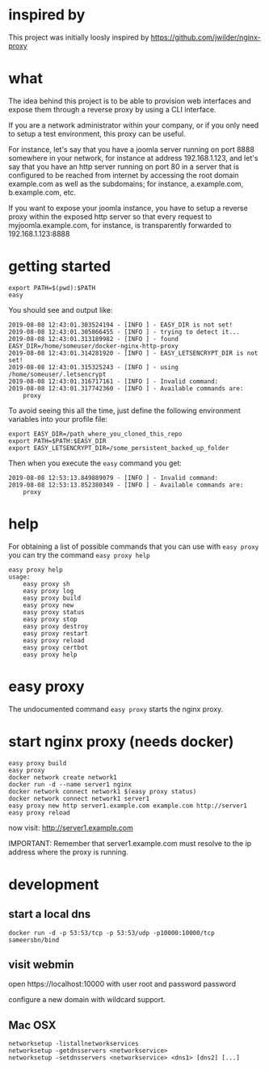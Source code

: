 # inspired by

This project was initially loosly inspired by https://github.com/jwilder/nginx-proxy 

# what

The idea behind this project is to be able to provision web interfaces and expose them through a reverse proxy by using a CLI interface.

If you are a network administrator within your company, or if you only need to setup a test environment, this proxy can be useful.

For instance, let's say that you have a joomla server running on port 8888 somewhere in your network, for instance at address 192.168.1.123, and let's say that you have an http server running on port 80 in a server that is configured to be reached from internet by accessing the root domain example.com as well as the subdomains; for instance, a.example.com, b.example.com, etc.

If you want to expose your joomla instance, you have to setup a reverse proxy within the exposed http server so that every request to myjoomla.example.com, for instance, is transparently forwarded to 192.168.1.123:8888

# getting started

    export PATH=$(pwd):$PATH
    easy

You should see and output like:

    2019-08-08 12:43:01.303524194 - [INFO ] - EASY_DIR is not set!
    2019-08-08 12:43:01.305866455 - [INFO ] - trying to detect it...
    2019-08-08 12:43:01.313189982 - [INFO ] - found EASY_DIR=/home/someuser/docker-nginx-http-proxy
    2019-08-08 12:43:01.314281920 - [INFO ] - EASY_LETSENCRYPT_DIR is not set!
    2019-08-08 12:43:01.315325243 - [INFO ] - using /home/someuser/.letsencrypt
    2019-08-08 12:43:01.316717161 - [INFO ] - Invalid command: 
    2019-08-08 12:43:01.317742360 - [INFO ] - Available commands are:
        proxy

To avoid seeing this all the time, just define the following environment variables into your profile file:

    export EASY_DIR=/path_where_you_cloned_this_repo
    export PATH=$PATH:$EASY_DIR
    export EASY_LETSENCRYPT_DIR=/some_persistent_backed_up_folder

Then when you execute the `easy` command you get:

    2019-08-08 12:53:13.849889079 - [INFO ] - Invalid command: 
    2019-08-08 12:53:13.852380349 - [INFO ] - Available commands are:
        proxy    

# help

For obtaining a list of possible commands that you can use with `easy proxy` you can try the command `easy proxy help`

    easy proxy help
    usage:
        easy proxy sh
        easy proxy log
        easy proxy build
        easy proxy new
        easy proxy status
        easy proxy stop
        easy proxy destroy
        easy proxy restart
        easy proxy reload
        easy proxy certbot
        easy proxy help

# easy proxy

The undocumented command `easy proxy` starts the nginx proxy.

# start nginx proxy (needs docker)

    easy proxy build
    easy proxy
    docker network create network1
    docker run -d --name server1 nginx
    docker network connect network1 $(easy proxy status)
    docker network connect network1 server1
    easy proxy new http server1.example.com example.com http://server1
    easy proxy reload

now visit: http://server1.example.com

IMPORTANT: Remember that server1.example.com must resolve to the ip address where the proxy is running.

# development

## start a local dns

    docker run -d -p 53:53/tcp -p 53:53/udp -p10000:10000/tcp sameersbn/bind

## visit webmin

  open https://localhost:10000
  with user root and password password
  
configure a new domain with wildcard support.

## Mac OSX

    networksetup -listallnetworkservices
    networksetup -getdnsservers <networkservice>
    networksetup -setdnsservers <networkservice> <dns1> [dns2] [...]
